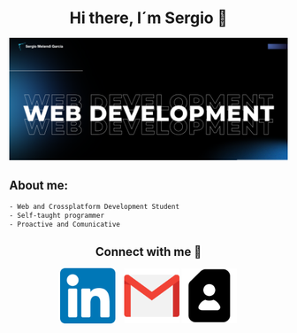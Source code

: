 <div align="center">
    <h1>Hi there, I´m Sergio 👋</h1>
</div>
<div>
    <img src="img/webDevelopment.png" alt="Imagen principal" width="1500px">
</div>

## About me:
    - Web and Crossplatform Development Student
    - Self-taught programmer
    - Proactive and Comunicative

<div align="center">
    <h2>Connect with me 🤝</h2>
</div>
<div align="center">
    <a href="https://www.linkedin.com/in/sergio-melendi-garc%C3%ADa-918511292/" style="margin-right: 12px;"><img src="img/linkedin.png" alt="Enlace a perfil de LinkedIn" width="100px" height="100px"></a>
    <a href="mailto:sergiiomgdaw@gmail.com"><img src="img/gmail.png" alt="Enlace Gmail" width="100px" height="100px"></a>
    <a href="CV.pdf" target="_blank"><img src="img/perfil-personal.png" alt="Enlace CV" width="100px" height="100px"></a>
</div>
